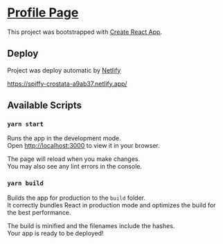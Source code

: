 # [Profile Page](https://spiffy-crostata-a9ab37.netlify.app/)

This project was bootstrapped with [Create React App](https://github.com/facebook/create-react-app).

## Deploy

Project was deploy automatic by [Netlify](https://app.netlify.com/)

https://spiffy-crostata-a9ab37.netlify.app/

## Available Scripts

### `yarn start`

Runs the app in the development mode.\
Open [http://localhost:3000](http://localhost:3000) to view it in your browser.

The page will reload when you make changes.\
You may also see any lint errors in the console.

### `yarn build`

Builds the app for production to the `build` folder.\
It correctly bundles React in production mode and optimizes the build for the best performance.

The build is minified and the filenames include the hashes.\
Your app is ready to be deployed!
